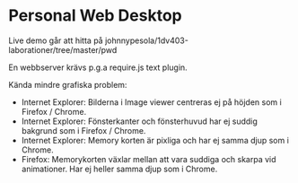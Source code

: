 ﻿Personal Web Desktop
====================

Live demo går att hitta på johnnypesola/1dv403-laborationer/tree/master/pwd

En webbserver krävs p.g.a require.js text plugin. 


Kända mindre grafiska problem:

* Internet Explorer: Bilderna i Image viewer centreras ej på höjden som i Firefox / Chrome.
* Internet Explorer: Fönsterkanter och fönsterhuvud har ej suddig bakgrund som i Firefox / Chrome.
* Internet Explorer: Memory korten är pixliga och har ej samma djup som i Chrome.
* Firefox: Memorykorten växlar mellan att vara suddiga och skarpa vid animationer. Har ej heller samma djup som i Chrome.
